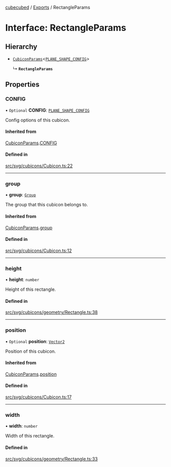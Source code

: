 [cubecubed](/reference/README.md) / [Exports](/reference/modules.md) / RectangleParams

# Interface: RectangleParams

## Hierarchy

- [`CubiconParams`](/reference/interfaces/CubiconParams.md)<[`PLANE_SHAPE_CONFIG`](/reference/interfaces/PLANE_SHAPE_CONFIG.md)\>

  ↳ **`RectangleParams`**

## Properties

### CONFIG

• `Optional` **CONFIG**: [`PLANE_SHAPE_CONFIG`](/reference/interfaces/PLANE_SHAPE_CONFIG.md)

Config options of this cubicon.

#### Inherited from

[CubiconParams](/reference/interfaces/CubiconParams.md).[CONFIG](/reference/interfaces/CubiconParams.md#config)

#### Defined in

[src/svg/cubicons/Cubicon.ts:22](https://github.com/imaphatduc/cubecubed/blob/f8be6e1/src/svg/cubicons/Cubicon.ts#L22)

___

### group

• **group**: [`Group`](/reference/classes/Group.md)

The group that this cubicon belongs to.

#### Inherited from

[CubiconParams](/reference/interfaces/CubiconParams.md).[group](/reference/interfaces/CubiconParams.md#group)

#### Defined in

[src/svg/cubicons/Cubicon.ts:12](https://github.com/imaphatduc/cubecubed/blob/f8be6e1/src/svg/cubicons/Cubicon.ts#L12)

___

### height

• **height**: `number`

Height of this rectangle.

#### Defined in

[src/svg/cubicons/geometry/Rectangle.ts:38](https://github.com/imaphatduc/cubecubed/blob/f8be6e1/src/svg/cubicons/geometry/Rectangle.ts#L38)

___

### position

• `Optional` **position**: [`Vector2`](/reference/classes/Vector2.md)

Position of this cubicon.

#### Inherited from

[CubiconParams](/reference/interfaces/CubiconParams.md).[position](/reference/interfaces/CubiconParams.md#position)

#### Defined in

[src/svg/cubicons/Cubicon.ts:17](https://github.com/imaphatduc/cubecubed/blob/f8be6e1/src/svg/cubicons/Cubicon.ts#L17)

___

### width

• **width**: `number`

Width of this rectangle.

#### Defined in

[src/svg/cubicons/geometry/Rectangle.ts:33](https://github.com/imaphatduc/cubecubed/blob/f8be6e1/src/svg/cubicons/geometry/Rectangle.ts#L33)
